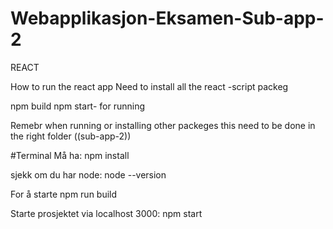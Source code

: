 # Webapplikasjon-Eksamen-Sub-app-2
REACT

How to run the react app
Need to install all the react -script packeg

npm build
npm start- for running 

Remebr when running or installing other packeges this need to be done in the right folder ((sub-app-2))


#Terminal
Må ha: 
npm install

sjekk om du har node: 
node --version 

For å starte npm run build 

Starte prosjektet via localhost 3000:
npm start 